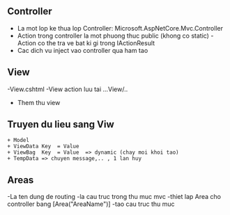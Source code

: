 ## Controller 
- La mot lop ke thua lop Controller: Microsoft.AspNetCore.Mvc.Controller
- Action trong controller la mot phuong thuc public (khong co static)
-Action co the tra ve bat ki gi trong IActionResult
- Cac dich vu inject vao controller qua ham tao

## View
-View.cshtml
-View action luu tai ...View/..
- Them thu view

## Truyen du lieu sang Viw 
    + Model
    + ViewData Key  = Value
    + ViewBag  Key  = Value  => dynamic (chay moi khoi tao)
    + TempData => chuyen message,.. , 1 lan huy

## Areas
-La ten dung de routing
-la cau truc trong thu muc mvc
-thiet lap Area cho controller bang [Area("AreaName")]
-tao cau truc thu muc